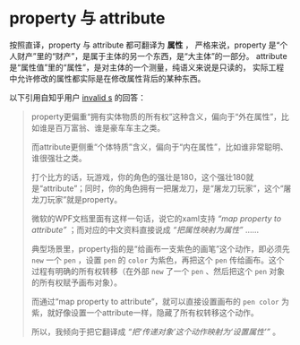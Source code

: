 # property 与 attribute

按照直译，property 与 attribute 都可翻译为 **属性** ，
严格来说，property 是“个人财产”里的“财产”，是属于主体的另一个东西，是“大主体”的一部分。
attribute 是“属性值”里的“属性”，是对主体的一个测量，纯语义来说是只读的，
实际工程中允许修改的属性都实际是在修改属性背后的某种东西。

以下引用自知乎用户 [invalid s](https://www.zhihu.com/people/s.invalid/activities) 的回答：
> property更偏重“拥有实体物质的所有权”这种含义，偏向于“外在属性”，比如谁是百万富翁、谁是豪车车主之类。
>
> 而attribute更侧重“个体特质”含义，偏向于“内在属性”，比如谁非常聪明、谁很强壮之类。
>
> 打个比方的话，玩游戏，你的角色的强壮是180，这个强壮180就是“attribute”；同时，你的角色拥有一把屠龙刀，是“屠龙刀玩家”，这个“屠龙刀玩家”就是property。
>
> 微软的WPF文档里面有这样一句话，说它的xaml支持 *“map property to attribute”* ；而对应的中文资料直接说成 *“把属性映射为属性”* ……
>
> 典型场景里，property指的是“给画布一支紫色的画笔”这个动作，即必须先 `new` 一个 `pen` ，设置 `pen` 的 `color` 为紫色，再把这个 `pen` 传给画布。这个过程有明确的所有权转移（在外部 `new` 了一个 `pen` 、然后把这个 `pen` 对象的所有权赋予画布对象）。
>
> 而通过“map property to attribute”，就可以直接设置画布的 `pen color` 为紫，就好像设置一个attribute一样，隐藏了所有权转移这个动作。
>
> 所以，我倾向于把它翻译成 *“把‘传递对象’这个动作映射为‘设置属性’”* 。
